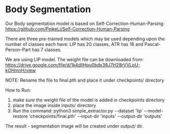 # Body Segmentation

Our Body segmentation model is based on Self-Correction-Human-Parsing:
https://github.com/PeikeLi/Self-Correction-Human-Parsing

There are three pre-trained models which may be used depending upon the number of classes each have: LIP has 20 classes, ATR has 18 and Pascal-Person-Part has 7 classes.

We are using LIP model. The weight file can be downloaded from: https://drive.google.com/file/d/1k4dllHpu0bdx38J7H28rVVLpU-kOHmnH/view

NOTE: Rename the file to final.pth and place it under checkpoints/ directory

How to Run:
1. make sure the weight file of the model is added in checkpoints directory
2. place the image inside inputs/ directory
3. Run the command:
python3 simple_extractor.py --dataset 'lip' --model-restore 'checkpoints/final.pth' --input-dir 'inputs' --output-dir 'outputs'

The result - segmentation image will be created under output/ dir.

